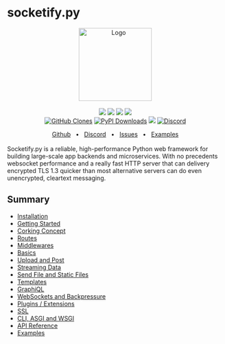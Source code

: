# socketify.py


<p align="center">
  <a href="https://github.com/cirospaciari/socketify.py"><img src="https://raw.githubusercontent.com/cirospaciari/socketify.py/main/misc/logo.png" alt="Logo" height=170></a>
  <br />
  <br />
  <a href="https://github.com/cirospaciari/socketify.py/actions/workflows/linux.yml" target="_blank"><img src="https://github.com/cirospaciari/socketify.py/actions/workflows/linux.yml/badge.svg" /></a>
  <a href="https://github.com/cirospaciari/socketify.py/actions/workflows/windows.yml" target="_blank"><img src="https://github.com/cirospaciari/socketify.py/actions/workflows/windows.yml/badge.svg" /></a>
<a href="https://github.com/cirospaciari/socketify.py/actions/workflows/macos.yml" target="_blank"><img src="https://github.com/cirospaciari/socketify.py/actions/workflows/macos.yml/badge.svg" /></a>
  <a href="https://github.com/cirospaciari/socketify.py/actions/workflows/macos_arm64.yml" target="_blank"><img src="https://github.com/cirospaciari/socketify.py/actions/workflows/macos_arm64.yml/badge.svg" /></a>
  <br/>
<a href='https://github.com/cirospaciari/socketify.py'><img alt='GitHub Clones' src='https://img.shields.io/badge/dynamic/json?color=success&label=Clones&query=count&url=https://gist.githubusercontent.com/cirospaciari/2243d59951f4abe4fd2000f1e20bc561/raw/clone.json&logo=github'></a>
<a href='https://pypi.org/project/socketify/' target="_blank"><img alt='PyPI Downloads' src='https://static.pepy.tech/personalized-badge/socketify?period=total&units=international_system&left_color=grey&right_color=brightgreen&left_text=Downloads'></a>
<a href="https://github.com/sponsors/cirospaciari/" target="_blank"><img src="https://img.shields.io/static/v1?label=Sponsor&message=%E2%9D%A4&logo=GitHub&link=https://github.com/sponsors/cirospaciari"/></a>
<a href='https://discord.socketify.dev/' target="_blank"><img alt='Discord' src='https://img.shields.io/discord/1042529276219641906?label=Discord'></a>
</p>
<div align="center">
  <a href="https://github.com/cirospaciari/socketify.py">Github</a>
  <span>&nbsp;&nbsp;•&nbsp;&nbsp;</span>
  <a href="https://discord.socketify.dev/">Discord</a>
  <span>&nbsp;&nbsp;•&nbsp;&nbsp;</span>
  <a href="https://github.com/cirospaciari/socketify.py/issues">Issues</a>
  <span>&nbsp;&nbsp;•&nbsp;&nbsp;</span>
  <a href="https://github.com/cirospaciari/socketify.py/tree/main/examples">Examples</a>
  <br />
</div>

<br/>
Socketify.py is a reliable, high-performance Python web framework for building large-scale app backends and microservices.
With no precedents websocket performance and a really fast HTTP server that can delivery encrypted TLS 1.3 quicker than most alternative servers can do even unencrypted, cleartext messaging.

## Summary

- [Installation](installation.md)
- [Getting Started](getting-started.md)
- [Corking Concept](corking.md)
- [Routes](routes.md)
- [Middlewares](middlewares.md)
- [Basics](basics.md)
- [Upload and Post](upload-post.md)
- [Streaming Data](streaming-data.md)
- [Send File and Static Files](static-files.md)
- [Templates](templates.md)
- [GraphiQL](graphiql.md)
- [WebSockets and Backpressure](websockets-backpressure.md)
- [Plugins / Extensions](extensions.md)
- [SSL](ssl.md)
- [CLI, ASGI and WSGI](cli.md)
- [API Reference](api.md)
- [Examples](examples.md)
